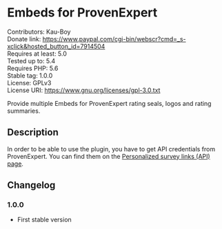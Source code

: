 # Embeds for ProvenExpert

Contributors: Kau-Boy  
Donate link: https://www.paypal.com/cgi-bin/webscr?cmd=_s-xclick&hosted_button_id=7914504  
Requires at least: 5.0  
Tested up to: 5.4  
Requires PHP: 5.6  
Stable tag: 1.0.0  
License: GPLv3  
License URI: https://www.gnu.org/licenses/gpl-3.0.txt  

Provide multiple Embeds for ProvenExpert rating seals, logos and rating summaries.

## Description
In order to be able to use the plugin, you have to get API credentials from ProvenExpert. You can find them on the [Personalized survey links (API) page](https://www.provenexpert.com/en-us/custom-survey-links/).

## Changelog

### 1.0.0
* First stable version